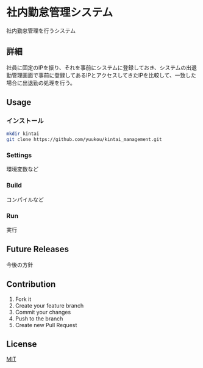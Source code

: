 # 社内勤怠管理システム
社内勤怠管理を行うシステム

## 詳細
社員に固定のIPを振り、それを事前にシステムに登録しておき、システムの出退勤管理画面で事前に登録してあるIPとアクセスしてきたIPを比較して、一致した場合に出退勤の処理を行う。

## Usage
### インストール
```sh
mkdir kintai
git clone https://github.com/yuukou/kintai_management.git
```

### Settings
環境変数など

### Build
コンパイルなど

### Run
実行

## Future Releases
今後の方針

## Contribution
1. Fork it  
2. Create your feature branch  
3. Commit your changes  
4. Push to the branch  
5. Create new Pull Request

## License
[MIT](LICENSE)

